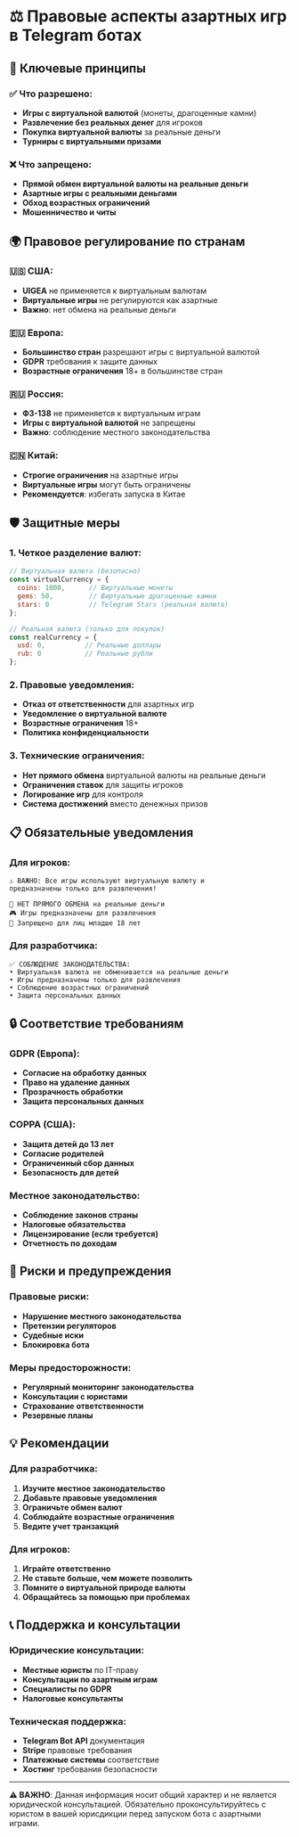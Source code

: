 # ⚖️ Правовые аспекты азартных игр в Telegram ботах

## 🎯 **Ключевые принципы**

### **✅ Что разрешено:**
- **Игры с виртуальной валютой** (монеты, драгоценные камни)
- **Развлечение без реальных денег** для игроков
- **Покупка виртуальной валюты** за реальные деньги
- **Турниры с виртуальными призами**

### **❌ Что запрещено:**
- **Прямой обмен виртуальной валюты на реальные деньги**
- **Азартные игры с реальными деньгами**
- **Обход возрастных ограничений**
- **Мошенничество и читы**

## 🌍 **Правовое регулирование по странам**

### **🇺🇸 США:**
- **UIGEA** не применяется к виртуальным валютам
- **Виртуальные игры** не регулируются как азартные
- **Важно**: нет обмена на реальные деньги

### **🇪🇺 Европа:**
- **Большинство стран** разрешают игры с виртуальной валютой
- **GDPR** требования к защите данных
- **Возрастные ограничения** 18+ в большинстве стран

### **🇷🇺 Россия:**
- **ФЗ-138** не применяется к виртуальным играм
- **Игры с виртуальной валютой** не запрещены
- **Важно**: соблюдение местного законодательства

### **🇨🇳 Китай:**
- **Строгие ограничения** на азартные игры
- **Виртуальные игры** могут быть ограничены
- **Рекомендуется**: избегать запуска в Китае

## 🛡️ **Защитные меры**

### **1. Четкое разделение валют:**
```javascript
// Виртуальная валюта (безопасно)
const virtualCurrency = {
  coins: 1000,      // Виртуальные монеты
  gems: 50,         // Виртуальные драгоценные камни
  stars: 0          // Telegram Stars (реальная валюта)
};

// Реальная валюта (только для покупок)
const realCurrency = {
  usd: 0,          // Реальные доллары
  rub: 0           // Реальные рубли
};
```

### **2. Правовые уведомления:**
- **Отказ от ответственности** для азартных игр
- **Уведомление о виртуальной валюте**
- **Возрастные ограничения** 18+
- **Политика конфиденциальности**

### **3. Технические ограничения:**
- **Нет прямого обмена** виртуальной валюты на реальные деньги
- **Ограничения ставок** для защиты игроков
- **Логирование игр** для контроля
- **Система достижений** вместо денежных призов

## 📋 **Обязательные уведомления**

### **Для игроков:**
```
⚠️ ВАЖНО: Все игры используют виртуальную валюту и 
предназначены только для развлечения!

🚫 НЕТ ПРЯМОГО ОБМЕНА на реальные деньги
🎮 Игры предназначены для развлечения
👶 Запрещено для лиц младше 18 лет
```

### **Для разработчика:**
```
✅ СОБЛЮДЕНИЕ ЗАКОНОДАТЕЛЬСТВА:
• Виртуальная валюта не обменивается на реальные деньги
• Игры предназначены только для развлечения
• Соблюдение возрастных ограничений
• Защита персональных данных
```

## 🔒 **Соответствие требованиям**

### **GDPR (Европа):**
- **Согласие на обработку данных**
- **Право на удаление данных**
- **Прозрачность обработки**
- **Защита персональных данных**

### **COPPA (США):**
- **Защита детей до 13 лет**
- **Согласие родителей**
- **Ограниченный сбор данных**
- **Безопасность для детей**

### **Местное законодательство:**
- **Соблюдение законов страны**
- **Налоговые обязательства**
- **Лицензирование (если требуется)**
- **Отчетность по доходам**

## 🚨 **Риски и предупреждения**

### **Правовые риски:**
- **Нарушение местного законодательства**
- **Претензии регуляторов**
- **Судебные иски**
- **Блокировка бота**

### **Меры предосторожности:**
- **Регулярный мониторинг законодательства**
- **Консультации с юристами**
- **Страхование ответственности**
- **Резервные планы**

## 💡 **Рекомендации**

### **Для разработчика:**
1. **Изучите местное законодательство**
2. **Добавьте правовые уведомления**
3. **Ограничьте обмен валют**
4. **Соблюдайте возрастные ограничения**
5. **Ведите учет транзакций**

### **Для игроков:**
1. **Играйте ответственно**
2. **Не ставьте больше, чем можете позволить**
3. **Помните о виртуальной природе валюты**
4. **Обращайтесь за помощью при проблемах**

## 📞 **Поддержка и консультации**

### **Юридические консультации:**
- **Местные юристы** по IT-праву
- **Консультации по азартным играм**
- **Специалисты по GDPR**
- **Налоговые консультанты**

### **Техническая поддержка:**
- **Telegram Bot API** документация
- **Stripe** правовые требования
- **Платежные системы** соответствие
- **Хостинг** требования безопасности

---

**⚠️ ВАЖНО**: Данная информация носит общий характер и не является юридической консультацией. Обязательно проконсультируйтесь с юристом в вашей юрисдикции перед запуском бота с азартными играми.
